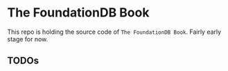 # The FoundationDB Book

This repo is holding the source code of `The FoundationDB Book`. Fairly early stage for now.

## TODOs